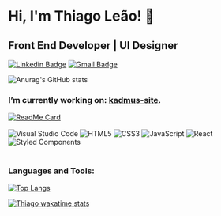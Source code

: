 # Hi, I'm Thiago Leão! 🦁
## Front End Developer | UI Designer

[![Linkedin Badge](https://img.shields.io/badge/-Thiago%20Leão-2E2D2E?style=for-the-badge&labelColor=000000&logo=linkedin&logoColor=79FE96&link=https://www.linkedin.com/in/thiagoleaodev/)](https://www.linkedin.com/in/thiagoleaodev/) [![Gmail Badge](https://img.shields.io/badge/-thiagoleao.dev@gmail.com-2E2D2E?style=for-the-badge&labelColor=000000&logo=gmail&logoColor=79FE96&link=mailto:thiagoleao.dev@gmail.com)](mailto:thiagoleao.dev@gmail.com)

![Anurag's GitHub stats](https://github-readme-stats.vercel.app/api?username=ThiagoLeaoDev&show_icons=true&theme=dark)


### I’m currently working on: [kadmus-site](https://github.com/ThiagoLeaoDev/kadmus-site).
[![ReadMe Card](https://github-readme-stats.vercel.app/api/pin/?username=ThiagoLeaoDev&repo=kadmus-site&theme=dark)](https://github.com/ThiagoLeaoDev/kadmus-site)

<img align="center" alt="Visual Studio Code" src="https://img.shields.io/badge/-VS%20Code-151515?style=flat-square&labelColor=000000&logo=visual-studio-code&logoColor=79FE96" /> <img align="center" alt="HTML5" src="https://img.shields.io/badge/-HTML5-151515?style=flat-square&labelColor=000000&logo=HTML5&logoColor=79FE96" /> <img align="center" alt="CSS3" src="https://img.shields.io/badge/-CSS3-151515?style=flat-square&labelColor=000000&logo=css3&logoColor=79FE96" /> <img align="center" alt="JavaScript" src="https://img.shields.io/badge/-JavaScript-151515?style=flat-square&labelColor=000000&logo=javascript&logoColor=79FE96" /> <img align="center" alt="React" src="https://img.shields.io/badge/-React-151515?style=flat-square&labelColor=000000&logo=react&logoColor=79FE96" /> <img align="center" alt="Styled Components" src="https://img.shields.io/badge/-Styled%20Components-151515?style=flat-square&labelColor=000000&logo=styled-components&logoColor=79FE96" />
<br />
<br />


### Languages and Tools:


[![Top Langs](https://github-readme-stats.vercel.app/api/top-langs/?username=ThiagoLeaoDev&layout=compact&theme=dark)](https://github.com/anuraghazra/github-readme-stats)

[![Thiago wakatime stats](https://github-readme-stats.vercel.app/api/wakatime?username=ThiagoLeaoDev&theme=dark)](https://wakatime.com/@ThiagoLeaoDev)
